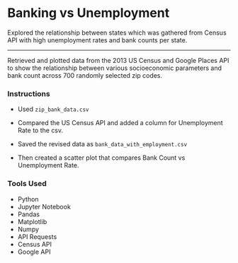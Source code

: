 # Banking vs Unemployment

Explored the relationship between states which was gathered from Census API with high unemployment rates and bank counts per state.

---

Retrieved and plotted data from the 2013 US Census and Google Places API to show the relationship between various socioeconomic parameters and bank count across 700 randomly selected zip codes.

### Instructions

* Used `zip_bank_data.csv`

* Compared the US Census API and added a column for Unemployment Rate to the csv.

* Saved the revised data as `bank_data_with_employment.csv`

* Then created a scatter plot that compares Bank Count vs Unemployment Rate.

### Tools Used
* Python
* Jupyter Notebook
* Pandas
* Matplotlib
* Numpy
* API Requests
* Census API
* Google API

